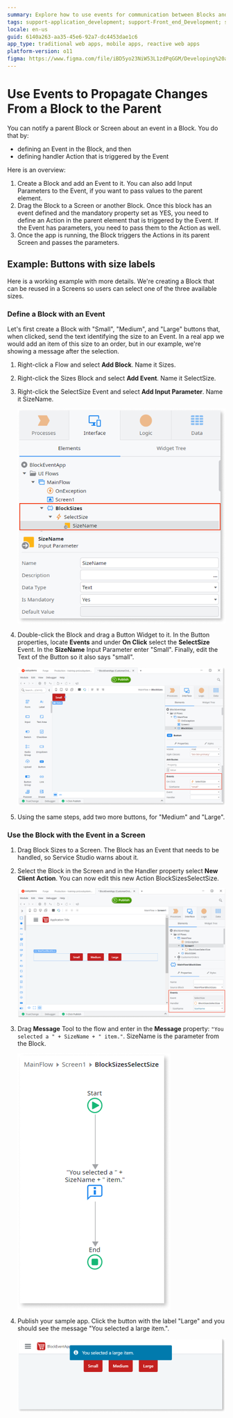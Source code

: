 ```yaml
---
summary: Explore how to use events for communication between Blocks and parent elements in OutSystems 11 (O11).
tags: support-application_development; support-Front_end_Development; support-Mobile_Apps; support-webapps
locale: en-us
guid: 6140a263-aa35-45e6-92a7-dc4453dae1c6
app_type: traditional web apps, mobile apps, reactive web apps
platform-version: o11
figma: https://www.figma.com/file/iBD5yo23NiW53L1zdPqGGM/Developing%20an%20Application?node-id=201:6
---
```


# Use Events to Propagate Changes From a Block to the Parent

You can notify a parent Block or Screen about an event in a Block. You do that by:

* defining an Event in the Block, and then
* defining handler Action that is triggered by the Event

Here is an overview:

1. Create a Block and add an Event to it. You can also add Input Parameters to the Event, if you want to pass values to the parent element.
1. Drag the Block to a Screen or another Block. Once this block has an event defined and the mandatory property set as YES, you need to define an Action in the parent element that is triggered by the Event. If the Event has parameters, you need to pass them to the Action as well.
1. Once the app is running, the Block triggers the Actions in its parent Screen and passes the parameters.

## Example: Buttons with size labels

Here is a working example with more details. We're creating a Block that can be reused in a Screens so users can select one of the three available sizes.

### Define a Block with an Event

Let's first create a Block with "Small", "Medium", and "Large" buttons that, when clicked, send the text identifying the size to an Event. In a real app we would add an item of this size to an order, but in our example, we're showing a message after the selection.

1. Right-click a Flow and select **Add Block**. Name it Sizes.
1. Right-click the Sizes Block and select **Add Event**. Name it SelectSize.
1. Right-click the SelectSize Event and select **Add Input Parameter**. Name it SizeName.

    ![Screenshot of an event with a parameter added to a Block in a development environment](images/block-event-properties.png "Event with a parameter on a Block")

1. Double-click the Block and drag a Button Widget to it. In the Button properties, locate **Events** and under **On Click** select the **SelectSize** Event. In the **SizeName** Input Parameter enter "Small". Finally, edit the Text of the Button so it also says "small".

    ![Interface showing the properties of a Block with buttons for selecting sizes and configuring events](images/block-event-button-props.png "Block parameters properties")

1. Using the same steps, add two more buttons, for "Medium" and "Large".

### Use the Block with the Event in a Screen

1. Drag Block Sizes to a Screen. The Block has an Event that needs to be handled, so Service Studio warns about it.
1. Select the Block in the Screen and in the Handler property select **New Client Action**. You can now edit this new Action BlockSizesSelectSize.

    ![Development environment highlighting the action triggered in the parent screen when an event occurs in a Block](images/block-event-in-screen.png "Action triggered in the parent Screen")

1. Drag **Message** Tool to the flow and enter in the **Message** property: `"You selected a " + SizeName + " item."`. SizeName is the parameter from the Block.

    ![Flow diagram showing how a message is constructed and passed by the Block when an event is triggered](images/block-event-flow.png "Message passed by the Block")

1. Publish your sample app. Click the button with the label "Large" and you should see the message "You selected a large item.".

    ![Browser preview displaying a message indicating the selection of a large item after clicking the 'Large' button](images/block-event-preview.png "Message in the browser")
